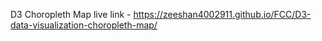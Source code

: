 D3 Choropleth Map
live link - https://zeeshan4002911.github.io/FCC/D3-data-visualization-choropleth-map/